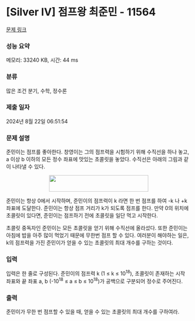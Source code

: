 # [Silver IV] 점프왕 최준민 - 11564 

[문제 링크](https://www.acmicpc.net/problem/11564) 

### 성능 요약

메모리: 33240 KB, 시간: 44 ms

### 분류

많은 조건 분기, 수학, 정수론

### 제출 일자

2024년 8월 22일 06:51:54

### 문제 설명

<p>준민이는 점프를 좋아한다. 창영이는 그의 점프력을 시험하기 위해 수직선을 하나 놓고, a 이상 b 이하의 모든 정수 좌표에 맛있는 초콜릿을 놓았다. 수직선은 아래의 그림과 같이 나타낼 수 있다.</p>

<p style="text-align: center;"><img alt="" src="https://onlinejudgeimages.s3-ap-northeast-1.amazonaws.com/problem/11564/1.png" style="height:45px; width:270px"></p>

<p>준민이는 항상 0에서 시작하며, 준민이의 점프력이 k 라면 한 번 점프를 하여 -k 나 +k 좌표에 도달한다. 준민이는 항상 점프 거리가 k가 되도록 점프를 한다. 만약 0의 위치에 초콜릿이 있다면, 준민이는 점프하기 전에 초콜릿을 일단 먹고 시작한다.</p>

<p>초콜릿 중독자인 준민이는 모든 초콜릿을 얻기 위해 수직선에 올라섰다. 또한 준민이는 아침에 밥을 아주 많이 먹었기 때문에 무한번 점프 할 수 있다. 여러분이 해야하는 일은, k의 점프력을 가진 준민이가 얻을 수 있는 초콜릿의 최대 개수를 구하는 것이다.</p>

### 입력 

 <p>입력은 한 줄로 구성된다. 준민이의 점프력 k (1 ≤ k ≤ 10<sup>18</sup>), 초콜릿이 존재하는 시작 좌표와 끝 좌표 a, b (-10<sup>18</sup> ≤ a ≤ b ≤ 10<sup>18</sup>)가 공백으로 구분되어 정수로 주어진다.</p>

### 출력 

 <p>준민이가 무한 번 점프할 수 있을 때, 얻을 수 있는 초콜릿의 최대 개수를 구하여라.</p>

